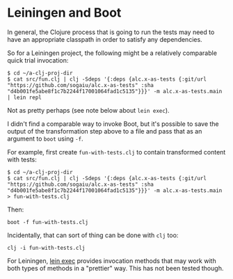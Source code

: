 # Leiningen and Boot

In general, the Clojure process that is going to run the tests may
need to have an appropriate classpath in order to satisfy any
dependencies.

So for a Leiningen project, the following might be a relatively
comparable quick trial invocation:

```
$ cd ~/a-clj-proj-dir
$ cat src/fun.clj | clj -Sdeps '{:deps {alc.x-as-tests {:git/url "https://github.com/sogaiu/alc.x-as-tests" :sha "d4b001fe5abe8f1c7b2244f17001064fad1c5135"}}}' -m alc.x-as-tests.main | lein repl
```

Not as pretty perhaps (see note below about `lein exec`).

I didn't find a comparable way to invoke Boot, but it's possible to
save the output of the transformation step above to a file and pass
that as an argument to `boot` using `-f`.

For example, first create `fun-with-tests.clj` to contain transformed
content with tests:

```
$ cd ~/a-clj-proj-dir
$ cat src/fun.clj | clj -Sdeps '{:deps {alc.x-as-tests {:git/url "https://github.com/sogaiu/alc.x-as-tests" :sha "d4b001fe5abe8f1c7b2244f17001064fad1c5135"}}}' -m alc.x-as-tests.main > fun-with-tests.clj
```

Then:

```
boot -f fun-with-tests.clj
```

Incidentally, that can sort of thing can be done with `clj` too:

```
clj -i fun-with-tests.clj
```

For Leiningen, [lein exec](https://github.com/kumarshantanu/lein-exec)
provides invocation methods that may work with both types of methods
in a "prettier" way.  This has not been tested though.
